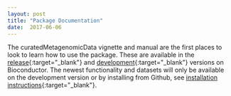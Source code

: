 ```yaml
---
layout: post
title: "Package Documentation"
date:  2017-06-06
---
```


The curatedMetagenomicData vignette and manual are the first places to look to learn how to use the package. These are available in the [release](http://bioconductor.org/packages/curatedMetagenomicData){:target="_blank"} and [development](http://bioconductor.org/packages/devel/data/experiment/html/curatedMetagenomicData.html){:target="_blank"} versions on  Bioconductor. The newest functionality and datasets will only be available on the development version or by installing from Github, see [installation instructions](https://waldronlab.github.io/curatedMetagenomicData/getting-started/){:target="_blank"}.
